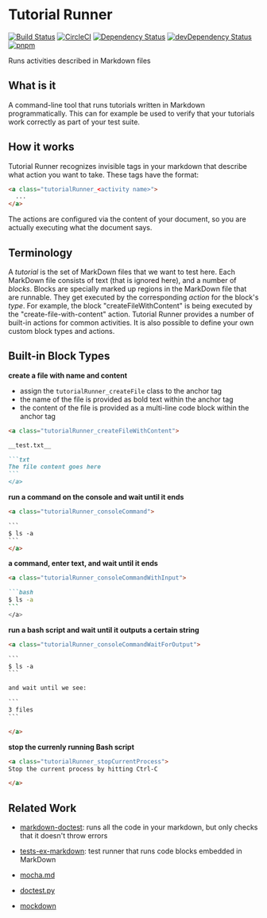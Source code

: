 # Tutorial Runner

[![Build Status](https://travis-ci.org/Originate/tutorial-runner.svg?branch=master)](https://travis-ci.org/Originate/tutorial-runner)
[![CircleCI](https://circleci.com/gh/Originate/tutorial-runner.svg?style=shield&circle-token=9ce35ed1cb30eb92c08211015f019fde2a0973a1)](https://circleci.com/gh/Originate/tutorial-runner)
[![Dependency Status](https://david-dm.org/originate/tutorial-runner.svg)](https://david-dm.org/originate/tutorial-runner)
[![devDependency Status](https://david-dm.org/originate/tutorial-runner/dev-status.svg)](https://david-dm.org/originate/tutorial-runner#info=devDependencies)
[![pnpm](https://img.shields.io/badge/pnpm-compatible-brightgreen.svg)](https://github.com/rstacruz/pnpm)



Runs activities described in Markdown files


## What is it

A command-line tool that runs tutorials written in Markdown programmatically.
This can for example be used to verify that your tutorials work correctly
as part of your test suite.


## How it works

Tutorial Runner recognizes invisible tags in your markdown
that describe what action you want to take.
These tags have the format:

```html
<a class="tutorialRunner_<activity name>">
  ...
</a>
```

The actions are configured via the content of your document,
so you are actually executing what the document says.


## Terminology

A _tutorial_ is the set of MarkDown files that we want to test here.
Each MarkDown file consists of text (that is ignored here),
and a number of _blocks_.
Blocks are specially marked up regions in the MarkDown file that are runnable.
They get executed by the corresponding _action_ for the block's _type_.
For example, the block "createFileWithContent"
is being executed by the "create-file-with-content" action.
Tutorial Runner provides a number of built-in actions for common activities.
It is also possible to define your own custom block types and actions.


## Built-in Block Types

__create a file with name and content__
* assign the `tutorialRunner_createFile` class to the anchor tag
* the name of the file is provided as bold text within the anchor tag
* the content of the file is provided as a multi-line code block within the anchor tag

```markdown
<a class="tutorialRunner_createFileWithContent">

__test.txt__

```txt
The file content goes here
`​``
</a>
```

__run a command on the console and wait until it ends__

```markdown
<a class="tutorialRunner_consoleCommand">

`​``
$ ls -a
`​``
</a>
```

__a command, enter text, and wait until it ends__

```markdown
<a class="tutorialRunner_consoleCommandWithInput">

```bash
$ ls -a
`​``
</a>
```

__run a bash script and wait until it outputs a certain string__

```markdown
<a class="tutorialRunner_consoleCommandWaitForOutput">

`​``
$ ls -a
`​``

and wait until we see:

`​``
3 files
`​``

</a>
```

__stop the currenly running Bash script__

```markdown
<a class="tutorialRunner_stopCurrentProcess">
Stop the current process by hitting Ctrl-C

</a>
```



## Related Work

* [markdown-doctest](https://github.com/Widdershin/markdown-doctest):
  runs all the code in your markdown, but only checks that it doesn't throw errors

* [tests-ex-markdown](https://github.com/anko/tests-ex-markdown):
  test runner that runs code blocks embedded in MarkDown

* [mocha.md](https://github.com/sidorares/mocha.md)

* [doctest.py](https://docs.python.org/2/library/doctest.html#simple-usage-checking-examples-in-a-text-file)

* [mockdown](https://github.com/pjeby/mockdown)
